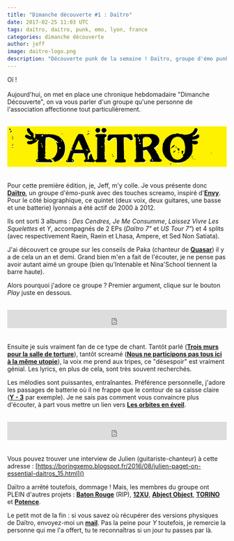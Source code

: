 ```yaml
---
title: "Dimanche découverte #1 : Daïtro"
date: 2017-02-25 11:03 UTC
tags: daïtro, daitro, punk, emo, lyon, france
categories: dimanche découverte
author: jeff
image: daitro-logo.png
description: "Découverte punk de la semaine ! Daïtro, groupe d'émo punk avec des touches screamo de Lyon, France."
---
```

Oï !
<br/><br/>
Aujourd'hui, on met en place une chronique hebdomadaire "Dimanche Découverte", on va vous
parler d'un groupe qu'une personne de l'association affectionne tout particulièrement.
<br/><br/>

![Logo](2017-02-25-dimanche-decouverte-daitro/daitro-logo.png)
<br/><br/>

Pour cette première édition, je, Jeff, m'y colle. Je vous présente donc [**Daïtro**](https://daitro.bandcamp.com), un groupe d'émo-punk avec des touches screamo,
inspiré d'[**Envy**](https://www.youtube.com/watch?v=ezpuogyNf9w).
Pour le côté biographique, ce quintet (deux voix, deux guitares, une basse et une batterie) lyonnais a été actif de 2000 à 2012.

Ils ont sorti 3 albums : *Des Cendres, Je Me Consumme*,
*Laissez Vivre Les Squelettes* et *Y*, accompagnés de 2 EPs (*Daïtro 7"* et *US Tour 7"*) et 4 splits (avec respectivement Raein, Raein et Lhasa, Ampere, et Sed Non Satiata).

J'ai découvert ce groupe sur les conseils de Paka (chanteur de [**Quasar**](https://quasar2.bandcamp.com/album/fondation))
il y a de cela un an et demi. Grand bien m'en a fait de l'écouter, je ne pense pas avoir autant aimé un groupe (bien qu'Intenable et Nina'School tiennent la barre haute).

Alors pourquoi j'adore ce groupe ? Premier argument, clique sur le bouton *Play* juste en dessous.
<br/><br/>

<iframe style="border: 0; width: 100%; height: 42px;" src="https://bandcamp.com/EmbeddedPlayer/album=2135317898/size=small/bgcol=333333/linkcol=0f91ff/transparent=true/" seamless><a href="https://daitro.bandcamp.com/album/y">Y by Daitro</a></iframe>
<br/><br/>

Ensuite je suis vraiment fan de ce type de chant. Tantôt parlé ([**Trois murs pour la salle de torture**](https://daitro.bandcamp.com/track/trois-murs-pour-la-salle-de-torture)), tantôt screamé ([**Nous ne participons pas tous ici à la même utopie**](https://daitro.bandcamp.com/track/nous-ne-participons-pas-tous-ici-a-la-m-me-utopie)),
la voix me prend aux tripes, ce "désespoir" est vraiment génial. Les lyrics, en plus de cela, sont très souvent recherchés.

Les mélodies sont puissantes, entraînantes. Préférence personnelle, j'adore les passages de batterie où il ne frappe que le contour de sa caisse claire ([**Y - 3**](https://daitro.bandcamp.com/track/y-3) par exemple). Je ne sais pas comment vous convaincre plus d'écouter, à part vous mettre un lien vers [**Les orbites en éveil**](https://daitro.bandcamp.com/track/les-orbites-en-eveil).
<br/><br/>

<iframe style="border: 0; width: 100%; height: 42px;" src="https://bandcamp.com/EmbeddedPlayer/album=717699499/size=small/bgcol=333333/linkcol=0f91ff/transparent=true/" seamless><a href="https://daitro.bandcamp.com/album/laisser-vivre-les-squelettes">Laisser Vivre Les Squelettes by Daitro</a></iframe>
<br/><br/>

Vous pouvez trouver une interview de Julien (guitariste-chanteur) à cette adresse : [https://boringxemo.blogspot.fr/2016/08/julien-paget-on-essential-daitros_15.html]()

Daïtro a arrêté toutefois, dommage ! Mais, les membres du groupe ont PLEIN d'autres projets : [**Baton Rouge**](https://batonrougeband.bandcamp.com/) (RIP), [**12XU**](https://12xu.bandcamp.com/), [**Abject Object**](https://abjectobject.bandcamp.com/), [**TORINO**](https://wearetorino.bandcamp.com/) et [**Potence**](https://potence.bandcamp.com).

Le petit mot de la fin : si vous savez où récupérer des versions physiques de Daïtro, envoyez-moi un [**mail**](mailto:asso@punkisdead.fr).
Pas la peine pour *Y* toutefois, je remercie la personne qui me l'a offert, tu te reconnaîtras si un jour tu passes par là.
